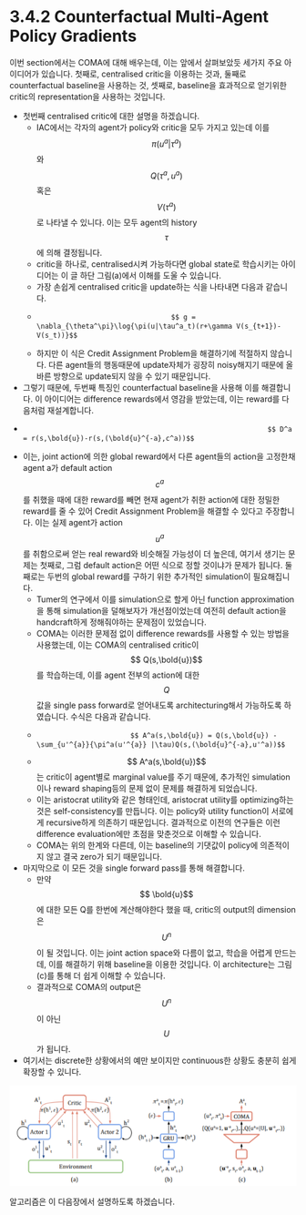 # 3.4.2 Counterfactual Multi-Agent Policy Gradients

이번 section에서는 COMA에 대해 배우는데, 이는 앞에서 살펴보았듯 세가지 주요 아이디어가 있습니다. 첫째로, centralised critic을 이용하는 것과, 둘째로 counterfactual baseline을 사용하는 것, 셋째로, baseline을 효과적으로 얻기위한 critic의 representation을 사용하는 것입니다.

* 첫번째 centralised critic에 대한 설명을 하겠습니다.  
  * IAC에서는 각자의 agent가 policy와 critic을 모두 가지고 있는데 이를 $$ \pi(u^a|\tau^a) $$와 $$ Q(\tau^a,u^a) $$혹은 $$V(\tau^a)$$로 나타낼 수 있니다. 이는 모두 agent의 history $$\tau$$에 의해 결정됩니다.
  * critic을 하나로, centralised시켜 가능하다면 global state로 학습시키는 아이디어는 이 글 하단 그림\(a\)에서 이해를 도울 수 있습니다.
  * 가장 손쉽게 centralised critic을 update하는 식을 나타내면 다음과 같습니다.
  *                                      $$ g = \nabla_{\theta^\pi}\log{\pi(u|\tau^a_t)(r+\gamma V(s_{t+1})-V(s_t))}$$ 
  * 하지만 이 식은 Credit Assignment Problem을 해결하기에 적절하지 않습니다. 다른 agent들의 행동때문에 update자체가 굉장히 noisy해지기 때문에 올바른 방향으로 update되지 않을 수 있기 때문입니다.
*  그렇기 때문에, 두번째 특징인 counterfactual baseline을 사용해 이를 해결합니다. 이 아이디어는 difference rewards에서 영감을 받았는데, 이는 reward를 다음처럼 재설계합니다. 
*                                                                 $$ D^a = r(s,\bold{u})-r(s,(\bold{u}^{-a},c^a))$$
* 이는, joint action에 의한 global reward에서 다른 agent들의 action을 고정한채 agent a가 default action$$c^a$$를 취했을 때에 대한 reward를 빼면 현재 agent가 취한 action에 대한 정밀한 reward를 줄 수 있어 Credit Assignment Problem을 해결할 수 있다고 주장합니다. 이는 실제 agent가 action $$u^a$$를 취함으로써 얻는 real reward와 비슷해질 가능성이 더 높은데, 여기서 생기는 문제는 첫째로, 그럼 default action은 어떤 식으로 정할 것이냐가 문제가 됩니다. 둘째로는 두번의  global reward를 구하기 위한 추가적인 simulation이 필요해집니다. 
  * Tumer의 연구에서 이를 simulation으로 할게 아닌 function approximation을 통해 simulation을 덜해보자가 개선점이었는데 여전히 default action을 handcraft하게 정해줘야하는 문제점이 있었습니다.
  * COMA는 이러한 문제점 없이 difference rewards를 사용할 수 있는 방법을 사용했는데, 이는 COMA의 centralised critic이 $$ Q(s,\bold{u})$$를 학습하는데, 이를 agent 전부의 action에 대한 $$Q$$값을 single pass forward로 얻어내도록 architecturing해서 가능하도록 하였습니다. 수식은 다음과 같습니다.
  *                            $$ A^a(s,\bold{u}) = Q(s,\bold{u}) - \sum_{u'^{a}}{\pi^a(u'^{a}} |\tau)Q(s,(\bold{u}^{-a},u'^a))$$
  * $$ A^a(s,\bold{u})$$는 critic이 agent별로 marginal value를 주기 때문에, 추가적인 simulation이나 reward shaping등의 문제 없이 문제를 해결하게 되었습니다. 
  * 이는 aristocrat utility와 같은 형태인데, aristocrat utility를 optimizing하는 것은 self-consistency를 만듭니다. 이는 policy와 utility function이 서로에게 recursive하게 의존하기 때문입니다. 결과적으로 이전의 연구들은 이런 difference evaluation에만 초점을 맞춘것으로 이해할 수 있습니다.
  * COMA는 위의 한계와 다른데, 이는 baseline의 기댓값이 policy에 의존적이지 않고 결국 zero가 되기 때문입니다.
* 마지막으로 이 모든 것을 single forward pass를 통해 해결합니다.
  * 만약 $$ \bold{u}$$에 대한 모든 Q를 한번에 계산해야한다 했을 때, critic의 output의 dimension은 $$ U^n$$이 될 것입니다. 이는 joint action space와 다름이 없고, 학습을 어렵게 만드는데, 이를 해결하기 위해 baseline을 이용한 것입니다. 이 architecture는 그림 \(c\)를 통해 더 쉽게 이해할 수 있습니다.
  * 결과적으로 COMA의 output은 $$ U^n$$이 아닌 $$U$$가 됩니다.
* 여기서는 discrete한 상황에서의 예만 보이지만 continuous한 상황도 충분히 쉽게 확장할 수 있니다.

![](../../../.gitbook/assets/marl_2%20%281%29.png)

알고리즘은 이 다음장에서 설명하도록 하겠습니다.


